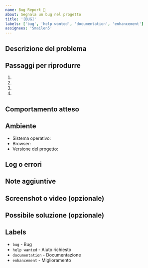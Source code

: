 ```yaml
---
name: Bug Report 🐞
about: Segnala un bug nel progetto
title: '[BUG]'
labels: ['bug', 'help wanted', 'documentation', 'enhancement']
assignees: 'Smailen5'
---
```


## Descrizione del problema
<!-- Spiega cosa non funziona -->

## Passaggi per riprodurre

1. <!-- Vai alla pagina ... -->
2. <!-- Clicca sul pulsante ... -->
3. <!-- Scrolla fino a ... -->
4. <!-- Errore ... -->

## Comportamento atteso
<!-- Cosa ti aspettavi che succedesse -->

## Ambiente

- Sistema operativo: <!-- Aggiungi il sistema operativo es. Windows 11, Iphone 12 -->
- Browser: <!-- Aggiungi il browser es. Chrome, Firefox, Safari -->
- Versione del progetto: <!-- Aggiungi la versione del progetto es. 5.0.0 -->

## Log o errori
<!-- Eventuali messaggi di errore o log utili -->

## Note aggiuntive
<!-- Qualsiasi altra info utile -->

## Screenshot o video (opzionale)
<!-- Screenshot o video che mostra il problema -->

## Possibile soluzione (opzionale)
<!-- Se hai una soluzione, spiega come può essere risolto -->

## Labels
<!-- Aggiungi i labels appropriati ed elimina questa sezione -->

- `bug` - Bug
- `help wanted` - Aiuto richiesto
- `documentation` - Documentazione
- `enhancement` - Miglioramento

